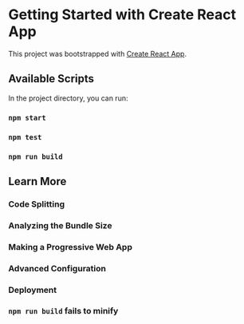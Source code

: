 # Getting Started with Create React App

This project was bootstrapped with [Create React App](https://github.com/facebook/create-react-app).

## Available Scripts

In the project directory, you can run:

### `npm start`


### `npm test`


### `npm run build`





## Learn More





### Code Splitting



### Analyzing the Bundle Size



### Making a Progressive Web App


### Advanced Configuration


### Deployment



### `npm run build` fails to minify
